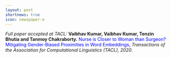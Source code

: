 ```yaml
---
layout: post
shortnews: true
icon: newspaper-o
---
```

<i>Full paper accepted at TACL:</i> <b> Vaibhav Kumar, Vaibhav Kumar, Tenzin Bhutia and Tanmoy Chakraborty.</b> <font color="blue"> Nurse is Closer to Woman than Surgeon? Mitigating Gender-Biased Proximities in Word Embeddings,
</font> <i>Transactions of the Association for Computational Linguistics (TACL), 2020</i>.